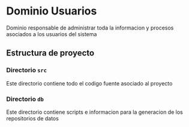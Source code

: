 # Dominio Usuarios #

Dominio responsable de administrar toda la informacion y procesos asociados a los usuarios del sistema

## Estructura de proyecto

### Directorio `src`

Este directorio contiene todo el codigo fuente asociado al proyecto

### Directorio `db`

Este directorio contiene scripts e informacion para la generacion de los repositorios de datos
